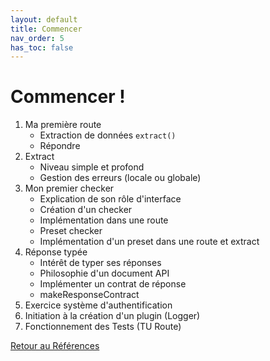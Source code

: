 ```yaml
---
layout: default
title: Commencer
nav_order: 5
has_toc: false
---
```


# Commencer !

1. Ma première route
    - Extraction de données `extract()`
    - Répondre
2. Extract
    - Niveau simple et profond
    - Gestion des erreurs (locale ou globale)
3. Mon premier checker
    - Explication de son rôle d'interface
    - Création d'un checker
    - Implémentation dans une route
    - Preset checker
    - Implémentation d'un preset dans une route et extract
4. Réponse typée
    - Intérêt de typer ses réponses
    - Philosophie d'un document API
    - Implémenter un contrat de réponse
    - makeResponseContract
5. Exercice système d'authentification
6. Initiation à la création d'un plugin (Logger)
7. Fonctionnement des Tests (TU Route)

[Retour au Références](..)